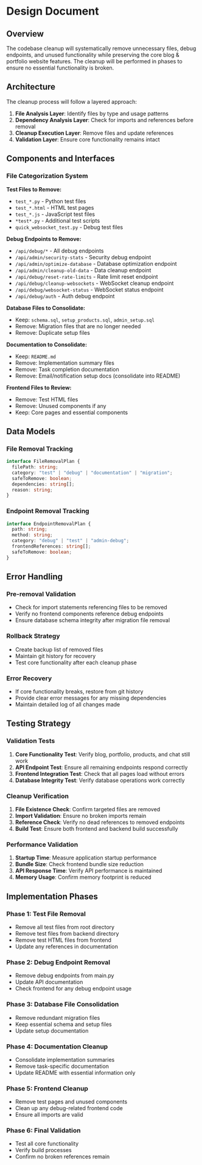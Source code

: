 # Design Document

## Overview

The codebase cleanup will systematically remove unnecessary files, debug endpoints, and unused functionality while preserving the core blog & portfolio website features. The cleanup will be performed in phases to ensure no essential functionality is broken.

## Architecture

The cleanup process will follow a layered approach:

1. **File Analysis Layer**: Identify files by type and usage patterns
2. **Dependency Analysis Layer**: Check for imports and references before removal
3. **Cleanup Execution Layer**: Remove files and update references
4. **Validation Layer**: Ensure core functionality remains intact

## Components and Interfaces

### File Categorization System

**Test Files to Remove:**

- `test_*.py` - Python test files
- `test_*.html` - HTML test pages
- `test_*.js` - JavaScript test files
- `*test*.py` - Additional test scripts
- `quick_websocket_test.py` - Debug test files

**Debug Endpoints to Remove:**

- `/api/debug/*` - All debug endpoints
- `/api/admin/security-stats` - Security debug endpoint
- `/api/admin/optimize-database` - Database optimization endpoint
- `/api/admin/cleanup-old-data` - Data cleanup endpoint
- `/api/debug/reset-rate-limits` - Rate limit reset endpoint
- `/api/debug/cleanup-websockets` - WebSocket cleanup endpoint
- `/api/debug/websocket-status` - WebSocket status endpoint
- `/api/debug/auth` - Auth debug endpoint

**Database Files to Consolidate:**

- Keep: `schema.sql`, `setup_products.sql`, `admin_setup.sql`
- Remove: Migration files that are no longer needed
- Remove: Duplicate setup files

**Documentation to Consolidate:**

- Keep: `README.md`
- Remove: Implementation summary files
- Remove: Task completion documentation
- Remove: Email/notification setup docs (consolidate into README)

**Frontend Files to Review:**

- Remove: Test HTML files
- Remove: Unused components if any
- Keep: Core pages and essential components

## Data Models

### File Removal Tracking

```typescript
interface FileRemovalPlan {
  filePath: string;
  category: "test" | "debug" | "documentation" | "migration";
  safeToRemove: boolean;
  dependencies: string[];
  reason: string;
}
```

### Endpoint Removal Tracking

```typescript
interface EndpointRemovalPlan {
  path: string;
  method: string;
  category: "debug" | "test" | "admin-debug";
  frontendReferences: string[];
  safeToRemove: boolean;
}
```

## Error Handling

### Pre-removal Validation

- Check for import statements referencing files to be removed
- Verify no frontend components reference debug endpoints
- Ensure database schema integrity after migration file removal

### Rollback Strategy

- Create backup list of removed files
- Maintain git history for recovery
- Test core functionality after each cleanup phase

### Error Recovery

- If core functionality breaks, restore from git history
- Provide clear error messages for any missing dependencies
- Maintain detailed log of all changes made

## Testing Strategy

### Validation Tests

1. **Core Functionality Test**: Verify blog, portfolio, products, and chat still work
2. **API Endpoint Test**: Ensure all remaining endpoints respond correctly
3. **Frontend Integration Test**: Check that all pages load without errors
4. **Database Integrity Test**: Verify database operations work correctly

### Cleanup Verification

1. **File Existence Check**: Confirm targeted files are removed
2. **Import Validation**: Ensure no broken imports remain
3. **Reference Check**: Verify no dead references to removed endpoints
4. **Build Test**: Ensure both frontend and backend build successfully

### Performance Validation

1. **Startup Time**: Measure application startup performance
2. **Bundle Size**: Check frontend bundle size reduction
3. **API Response Time**: Verify API performance is maintained
4. **Memory Usage**: Confirm memory footprint is reduced

## Implementation Phases

### Phase 1: Test File Removal

- Remove all test files from root directory
- Remove test files from backend directory
- Remove test HTML files from frontend
- Update any references in documentation

### Phase 2: Debug Endpoint Removal

- Remove debug endpoints from main.py
- Update API documentation
- Check frontend for any debug endpoint usage

### Phase 3: Database File Consolidation

- Remove redundant migration files
- Keep essential schema and setup files
- Update setup documentation

### Phase 4: Documentation Cleanup

- Consolidate implementation summaries
- Remove task-specific documentation
- Update README with essential information only

### Phase 5: Frontend Cleanup

- Remove test pages and unused components
- Clean up any debug-related frontend code
- Ensure all imports are valid

### Phase 6: Final Validation

- Test all core functionality
- Verify build processes
- Confirm no broken references remain
